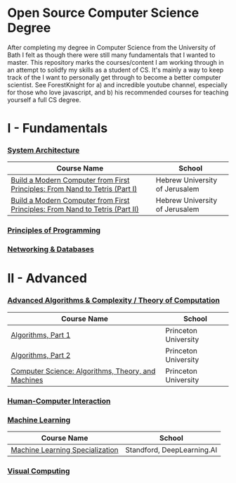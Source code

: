 # Open Source Computer Science Degree

After completing my degree in Computer Science from the University of Bath I felt as though there were still many fundamentals that I wanted to master. This repository marks the courses/content I am working through in an attempt to solidfy my skills as a student of CS. It's mainly a way to keep track of the I want to personally get through to become a better computer scientist. See ForestKnight for a) and incredible youtube channel, especially for those who love javascript, and b) his recommended courses for teaching yourself a full CS degree. 

# I - Fundamentals

### <ins> System Architecture </ins>

| Course Name                                                                       | School                         |
| --------------------------------------------------------------------------------- | ------------------------------ |
| [Build a Modern Computer from First Principles: From Nand to Tetris (Part I)][1]  | Hebrew University of Jerusalem |
| [Build a Modern Computer from First Principles: From Nand to Tetris (Part II)][2] | Hebrew University of Jerusalem |

### <ins> Principles of Programming </ins>

### <ins> Networking & Databases </ins>

# II - Advanced

### <ins> Advanced Algorithms & Complexity / Theory of Computation </ins>

| Course Name                                                                       | School                         |
| --------------------------------------------------------------------------------- | ------------------------------ |
| [Algorithms, Part 1][3]  | Princeton University |
| [Algorithms, Part 2][4] | Princeton University |
| [Computer Science: Algorithms, Theory, and Machines][5]  | Princeton University |


### <ins> Human-Computer Interaction </ins>

### <ins> Machine Learning </ins>
| Course Name                                                                       | School                         |
| --------------------------------------------------------------------------------- | ------------------------------ |
| [Machine Learning Specialization][1]  | Standford, DeepLearning.AI  |


### <ins> Visual Computing </ins>

[1]: https://www.coursera.org/learn/build-a-computer
[2]: https://www.coursera.org/learn/nand2tetris2?irclickid=R9oWrV2sTxyKU4%3A2opRerW%3ApUkHSwRQVX1GL180&irgwc=1&utm_medium=partners&utm_source=impact&utm_campaign=1459666&utm_content=b2c
[3]: https://www.coursera.org/learn/algorithms-part1
[4]: https://www.coursera.org/learn/algorithms-part2
[5]: https://www.coursera.org/learn/cs-algorithms-theory-machines
[6]: https://www.coursera.org/specializations/machine-learning-introduction

